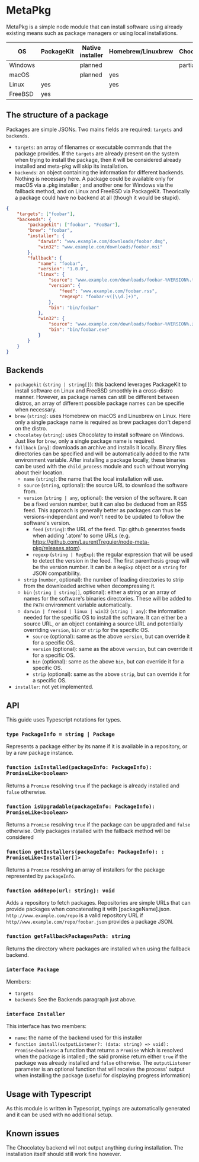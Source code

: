 # MetaPkg

MetaPkg is a simple node module that can install software using already existing means such as package managers or using local installations.

|OS     |PackageKit|Native installer|Homebrew/Linuxbrew|Chocolatey|Fallback|
|-------|----------|----------------|------------------|----------|--------|
|Windows|          |planned         |                  |partial   |yes     |
|macOS  |          |planned         |yes               |          |yes     |
|Linux  |yes       |                |yes               |          |yes     |
|FreeBSD|yes       |                |                  |          |yes     |

## The structure of a package

Packages are simple JSONs. Two mains fields are required: `targets` and `backends`.
- `targets`: an array of filenames or executable commands that the package provides. If the `targets` are already present on the system when trying to install the package, then it will be considered already installed and meta-pkg will skip its installation.
- `backends`: an object containing the information for different backends. Nothing is necessary here. A package could be available only for macOS via a .pkg installer ; and another one for Windows via the fallback method, and on Linux and FreeBSD via PackageKit. Theorically a package could have no backend at all (though it would be stupid).

```json
{
    "targets": ["foobar"],
    "backends": {
        "packagekit": ["foobar", "FooBar"],
        "brew": "foobar",
        "installer": {
            "darwin": "www.example.com/downloads/foobar.dmg",
            "win32": "www.example.com/downloads/foobar.msi"
        },
        "fallback": {
            "name": "foobar",
            "version": "1.0.0",
            "linux": {
                "source": "www.example.com/downloads/foobar-%VERSION%.tar.gz",
                "version": {
                    "feed": "www.example.com/foobar.rss",
                    "regexp": "foobar-v([\\d.]+)",
                },
                "bin": "bin/foobar"
            },
            "win32": {
                "source": "www.example.com/downloads/foobar-%VERSION%.zip",
                "bin": "bin/foobar.exe"
            }
        }
    }
}
```

## Backends

- `packagekit` (`string | string[]`): this backend leverages PackageKit to install software on Linux and FreeBSD smoothly in a cross-distro manner. However, as package names can still be different between distros, an array of different possible package names can be specifie when necessary.
- `brew` (`string`): uses Homebrew on macOS and Linuxbrew on Linux. Here only a single package name is required as brew packages don't depend on the distro.
- `chocolatey` (`string`): uses Chocolatey to install software on Windows. Just like for `brew`, only a single package name is required.
- `fallback` (`any`): downloads an archive and installs it locally. Binary files directories can be specified and will be automatically added to the `PATH` environment variable. After installing a package locally, these binaries can be used with the `child_process` module and such without worrying about their location.
  - `name` (`string`): the name that the local installation will use.
  - `source` (`string`, optional): the source URL to download the software from.
  - `version` (`string | any`, optional): the version of the software. It can be a fixed version number, but it can also be deduced from an RSS feed. This approach is generally better as packages can thus be versions-independant and won't need to be updated to follow the software's version.
    - `feed` (`string`): the URL of the feed. Tip: github generates feeds when adding '.atom' to some URLs (e.g. https://github.com/LaurentTreguier/node-meta-pkg/releases.atom).
    - `regexp` (`string | RegExp`): the regular expression that will be used to detect the version in the feed. The first parenthesis group will be the version number. It can be a `RegExp` object or a `string` for JSON compatibility.
  - `strip` (`number`, optional): the number of leading directories to strip from the downloaded archive when decompressing it.
  - `bin` (`string | string[]`, optional): either a string or an array of names for the software's binaries directories. These will be added to the `PATH` environment variable automatically.
  - `darwin | freebsd | linux | win32` (`string | any`): the information needed for the specific OS to install the software. It can either be a source URL, or an object containing a source URL and potentially overriding `version`, `bin` or `strip` for the specific OS.
    - `source` (optional): same as the above `version`, but can override it for a specific OS.
    - `version` (optional): same as the above `version`, but can override it for a specific OS.
    - `bin` (optional): same as the above `bin`, but can override it for a specific OS.
    - `strip` (optional): same as the above `strip`, but can override it for a specific OS.
- `installer`: not yet implemented.

## API
This guide uses Typescript notations for types.

### `type PackageInfo = string | Package`
Represents a package either by its name if it is available in a repository, or by a raw package instance.

### `function isInstalled(packageInfo: PackageInfo): PromiseLike<boolean>`
Returns a `Promise` resolving `true` if the package is already installed and `false` otherwise.

### `function isUpgradable(packageInfo: PackageInfo): PromiseLike<boolean>`
Returns a `Promise` resolving `true` if the package can be upgraded and `false` otherwise. Only packages installed with the fallback method will be considered

### `function getInstallers(packageInfo: PackageInfo): : PromiseLike<Installer[]>`
Returns a `Promise` resolving an array of installers for the package represented by `packageInfo`.

### `function addRepo(url: string): void`
Adds a repository to fetch packages. Repositories are simple URLs that can provide packages when concatenating it with [packageName].json. `http://www.example.com/repo` is a valid repository URL if `http//www.example.com/repo/foobar.json` provides a package JSON.

### `function getFallbackPackagesPath: string`
Returns the directory where packages are installed when using the fallback backend.

### `interface Package`
Members:
- `targets`
- `backends`
See the Backends paragraph just above.

### `interface Installer`
This interface has two members:
- `name`: the name of the backend used for this installer
- `function install(outputListener?: (data: string) => void): Promise<boolean>`: a function that returns a `Promise` which is resolved when the package is intalled ; the said promise return either `true` if the package was already installed and `false` otherwise. The `outputListener` parameter is an optional function that will receive the process' output when installing the package (useful for displaying progress information)

## Usage with Typescript
As this module is written in Typescript, typings are automatically generated and it can be used with no additional setup.

## Known issues

The Chocolatey backend will not output anything during installation. The installation itself should still work fine however.